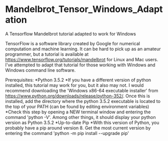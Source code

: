 # Mandelbrot_Tensor_Windows_Adaptation
A Tensorflow Mandelbrot tutorial adapted to work for Windows

TensorFlow is a software library created by Google for numerical computation and machine learning. It can be hard to pick up as an amateur programmer, but a tutorial is available at https://www.tensorflow.org/tutorials/mandelbrot for Linux and Mac users. I've attempted to adapt that tutorial for those working with Windows and Windows command line software.

Prerequisites:
	*Python 3.5.2
		*If you have a different version of python installed, this tutorial may work for you, but it also may not. I would recommend downloading the 'Windows x86-64 executable installer' from https://www.python.org/downloads/release/python-352/. Once this is installed, add the directory where the python 3.5.2 executable is located to the top of your PATH (can be found by editing environment variables)
		*Check this step by opening a NEW terminal window and entering the command 'python -V'. Among other things, it should display your python version as Python 3.5.2
	*Up-to-date Pip
		*With this version of Python, you probably have a pip around version 8. Get the most current version by entering the command 'python -m pip install --upgrade pip'
